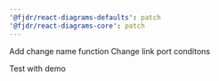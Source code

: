 ```yaml
---
'@fjdr/react-diagrams-defaults': patch
'@fjdr/react-diagrams-core': patch
---
```


Add change name function
Change link port conditons

Test with demo
